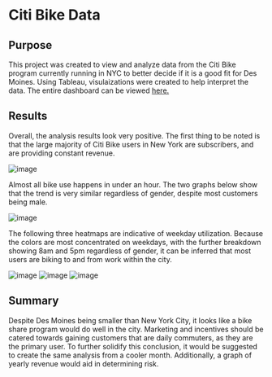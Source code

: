 # Citi Bike Data

## Purpose

This project was created to view and analyze data from the Citi Bike program currently running in NYC to better decide if it is a good fit for Des Moines. Using Tableau, visulaizations were created to help interpret the data. The entire dashboard can be viewed [here.](https://public.tableau.com/shared/FMJ3SQWSD?:display_count=n&:origin=viz_share_link)

## Results

Overall, the analysis results look very positive. The first thing to be noted is that the large majority of Citi Bike users in New York are subscribers, and are providing constant revenue. 

![image](https://user-images.githubusercontent.com/90646961/146460469-84da2ce9-cb06-45dc-8fc5-6d4d46bbd743.png)

Almost all bike use happens in under an hour. The two graphs below show that the trend is very similar regardless of gender, despite most customers being male. 

![image](https://user-images.githubusercontent.com/90646961/146460939-ad169c31-ab4e-470b-90f6-6e9127ae9948.png)

The following three heatmaps are indicative of weekday utilization. Because the colors are most concentrated on weekdays, with the further breakdown showing 8am and 5pm regardless of gender, it can be inferred that most users are biking to and from work within the city. 

![image](https://user-images.githubusercontent.com/90646961/146575003-e0f737d1-b2e5-4644-9dc5-7b37f5b31c3f.png)
![image](https://user-images.githubusercontent.com/90646961/146575074-8ac4846a-e008-4353-83a2-04b1740aab7b.png)
![image](https://user-images.githubusercontent.com/90646961/146575097-9b5e6e29-e364-4846-b220-18efa0dfb3c8.png)

## Summary

Despite Des Moines being smaller than New York City, it looks like a bike share program would do well in the city. Marketing and incentives should be catered towards gaining customers that are daily commuters, as they are the primary user. To further solidify this conclusion, it would be suggested to create the same analysis from a cooler month. Additionally, a graph of yearly revenue would aid in determining risk. 
